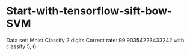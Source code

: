# Start-with-tensorflow-sift-bow-SVM

Data set: Mnist
Classify 2 digits
Correct rate: 99.90354223433242 with classify 5, 6
